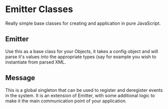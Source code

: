 # Emitter Classes

Really simple base classes for creating and application in pure JavaScript. 

## Emitter

Use this as a base class for your Objects, it takes a config object and will parse it's values into the appropriate types (say for example you wish to instantiate from parsed XML.

## Message

This is a global singleton that can be used to register and deregister events in the system. It is an extension of Emitter, with some additional logic to make it the main communication
point of your application.